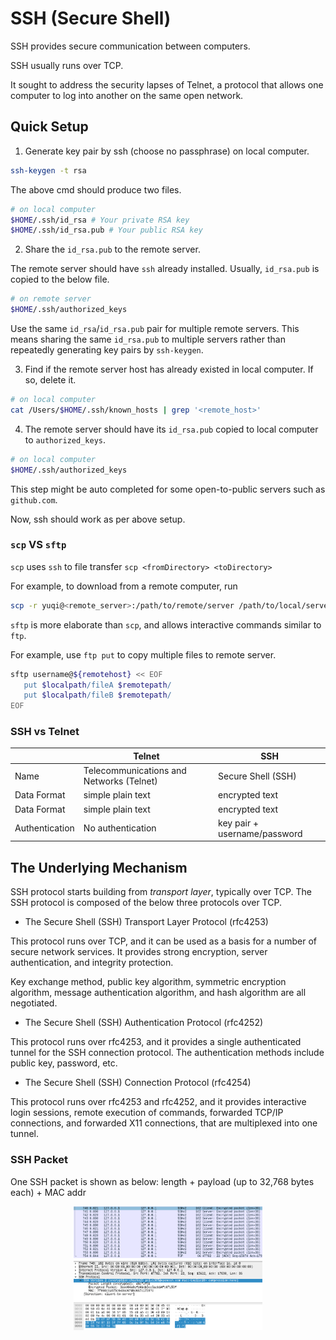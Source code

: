 # SSH (Secure Shell)

SSH provides secure communication between computers.

SSH usually runs over TCP.

It sought to address the security lapses of Telnet, a protocol that allows one computer to log into another on the same open network.

## Quick Setup

1. Generate key pair by ssh (choose no passphrase) on local computer.

```bash
ssh-keygen -t rsa
```

The above cmd should produce two files.

```bash
# on local computer
$HOME/.ssh/id_rsa # Your private RSA key
$HOME/.ssh/id_rsa.pub # Your public RSA key
```

2. Share the `id_rsa.pub` to the remote server.

The remote server should have `ssh` already installed.
Usually, `id_rsa.pub` is copied to the below file.

```bash
# on remote server
$HOME/.ssh/authorized_keys
```

Use the same `id_rsa`/`id_rsa.pub` pair for multiple remote servers.
This means sharing the same `id_rsa.pub` to multiple servers rather than repeatedly generating key pairs by `ssh-keygen`.

3. Find if the remote server host has already existed in local computer.
If so, delete it.

```bash
# on local computer
cat /Users/$HOME/.ssh/known_hosts | grep '<remote_host>'
```

4. The remote server should have its `id_rsa.pub` copied to local computer to `authorized_keys`.

```bash
# on local computer
$HOME/.ssh/authorized_keys
```

This step might be auto completed for some open-to-public servers such as `github.com`.

Now, ssh should work as per above setup.

### `scp` VS `sftp`

`scp` uses `ssh` to file transfer `scp <fromDirectory> <toDirectory>`

For example, to download from a remote computer, run

```bash
scp -r yuqi@<remote_server>:/path/to/remote/server /path/to/local/server
```

`sftp` is more elaborate than `scp`, and allows interactive commands similar to `ftp`.

For example, use `ftp put` to copy multiple files to remote server.

```bash
sftp username@${remotehost} << EOF
   put $localpath/fileA $remotepath/
   put $localpath/fileB $remotepath/
EOF
```

### SSH vs Telnet

||Telnet|SSH|
|-|-|-|
|Name|Telecommunications and Networks (Telnet)|Secure Shell (SSH)|
|Data Format|simple plain text|encrypted text|
|Data Format|simple plain text|encrypted text|
|Authentication|No authentication|key pair + username/password|

## The Underlying Mechanism

SSH protocol starts building from *transport layer*, typically over TCP.
The SSH protocol is composed of the below three protocols over TCP.

* The Secure Shell (SSH) Transport Layer Protocol (rfc4253)

This protocol runs over TCP, and it can be used as a basis for a number of secure network services.
It provides strong encryption, server authentication, and integrity protection.

Key exchange method, public key algorithm, symmetric encryption algorithm, message authentication algorithm, and hash algorithm are all negotiated.

* The Secure Shell (SSH) Authentication Protocol (rfc4252)

This protocol runs over rfc4253, and it provides a single authenticated tunnel for the SSH connection protocol.
The authentication methods include public key, password, etc.

* The Secure Shell (SSH) Connection Protocol (rfc4254)

This protocol runs over rfc4253 and rfc4252, and it provides interactive login sessions, remote execution of commands, forwarded TCP/IP connections, and forwarded X11 connections, that are multiplexed into one tunnel.

### SSH Packet

One SSH packet is shown as below: length + payload (up to 32,768 bytes each) + MAC addr

<div style="display: flex; justify-content: center;">
      <img src="imgs/ssh_packet.png" width="60%" height="30%" alt="ssh_packet" />
</div>
</br>